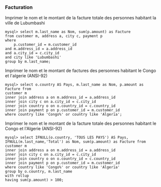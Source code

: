 
### Facturation

Imprimer le nom et le montant de la facture totale des personnes habitant la ville de Lubumbashi

```
mysql> select m.last_name as Nom, sum(p.amount) as Facture 
from customer m, address a, city c, payment p 
where 
    p.customer_id = m.customer_id 
and m.address_id = a.address_id 
and a.city_id = c.city_id 
and city like 'Lubumbashi' 
group by m.last_name;
```

Imprimer le nom et le montant de factures des personnes habitant le Congo et l'algerie (ANSI-92)


```
mysql> select o.country AS Pays, m.last_name as Nom, p.amount as Facture from 
customer m
inner join address a on m.address_id = a.address_id
inner join city c on a.city_id = c.city_id 
inner join country o on o.country_id = c.country_id 
inner join payment p on p.customer_id = m.customer_id 
where country like 'Congo%' or country like 'Algeria';
```

Imprimer le nom et le montant de la facture totale des personnes habitant le Congo et l'Algerie (ANSI-92)

```
mysql> select IFNULL(o.country, 'TOUS LES PAYS') AS Pays, IFNULL(m.last_name,'Total') as Nom, sum(p.amount) as Facture from 
customer m
inner join address a on m.address_id = a.address_id
inner join city c on a.city_id = c.city_id 
inner join country o on o.country_id = c.country_id 
inner join payment p on p.customer_id = m.customer_id 
where country like 'Congo%' or country like 'Algeria' 
group by o.country, m.last_name 
with rollup
having sum(p.amount) > 100;
```
